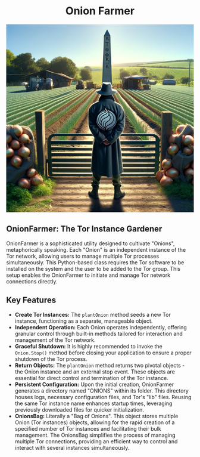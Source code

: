 <div id="intro" align="center">
  <h1 align="center">Onion Farmer</h1>
  <img src="img/f1.png" alt="OnionFarmer Intro">
  
</div>

<div id="description">
  <h2>OnionFarmer: The Tor Instance Gardener</h2>
  OnionFarmer is a sophisticated utility designed to cultivate "Onions", metaphorically speaking. Each "Onion" is an independent instance of the Tor network, allowing users to manage multiple Tor processes simultaneously. This Python-based class requires the Tor software to be installed on the system and the user to be added to the Tor group. This setup enables the OnionFarmer to initiate and manage Tor network connections directly.
  <h2>Key Features</h2>
  <ul>
    <li><strong>Create Tor Instances:</strong> The <code>plantOnion</code> method seeds a new Tor instance, functioning as a separate, manageable object.</li>
    <li><strong>Independent Operation:</strong> Each Onion operates independently, offering granular control through built-in methods tailored for interaction and management of the Tor network.</li>
    <li><strong>Graceful Shutdown:</strong> It is highly recommended to invoke the <code>Onion.Stop()</code> method before closing your application to ensure a proper shutdown of the Tor process.</li>
    <li><strong>Return Objects:</strong> The <code>plantOnion</code> method returns two pivotal objects - the Onion instance and an external stop event. These objects are essential for direct control and termination of the Tor instance.</li>
    <li><strong>Persistent Configuration:</strong> Upon the initial creation, OnionFarmer generates a directory named "ONIONS" within its folder. This directory houses logs, necessary configuration files, and Tor's "lib" files. Reusing the same Tor instance name enhances startup times, leveraging previously downloaded files for quicker initialization.</li>
    <li><strong>OnionsBag:</strong> Literally a "Bag of Onions". This object stores multiple Onion (Tor instances) objects, allowing for the rapid creation of a specified number of Tor instances and facilitating their bulk management. The OnionsBag simplifies the process of managing multiple Tor connections, providing an efficient way to control and interact with several instances simultaneously.</li>
  </ul>
</div>

